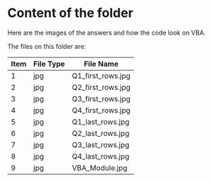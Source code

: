 # Content of the folder

Here are the images of the answers and how the code look on VBA.

The files on this folder are:

| Item  |   File Type   |     File Name     |
| ----- | ------------- |------------------ |
|   1   |       jpg     | Q1_first_rows.jpg |
|   2   |       jpg     | Q2_first_rows.jpg |
|   3   |       jpg     | Q3_first_rows.jpg |
|   4   |       jpg     | Q4_first_rows.jpg |
|   5   |       jpg     |  Q1_last_rows.jpg |
|   6   |       jpg     |  Q2_last_rows.jpg |
|   7   |       jpg     |  Q3_last_rows.jpg |
|   8   |       jpg     |  Q4_last_rows.jpg |
|   9   |       jpg     |  VBA_Module.jpg   |

